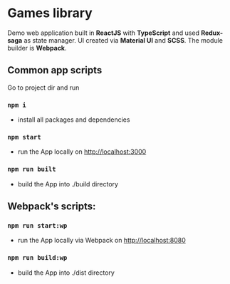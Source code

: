 # Games library

Demo web application built in **ReactJS** with **TypeScript** and used **Redux-saga** as state manager. UI created via **Material UI** and **SCSS**. The module builder is **Webpack**.

## Common app scripts

Go to project dir and run

### `npm i`

- install all packages and dependencies

### `npm start`

- run the App locally on [http://localhost:3000](http://localhost:3000)

### `npm run built`

- build the App into ./build directory

## Webpack's scripts:

### `npm run start:wp`

- run the App locally via Webpack on [http://localhost:8080](http://localhost:8080)

### `npm run build:wp`

- build the App into ./dist directory
